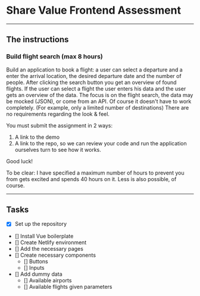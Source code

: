 # Share Value Frontend Assessment

---

## The instructions

### Build flight search (max 8 hours)

Build an application to book a flight: a user can select a departure and a enter the arrival location, the desired departure date and the number of people. After clicking the search button you get an overview of found flights. If the user can select a flight the user enters his data and the user gets an overview of the data. The focus is on the flight search, the data may be mocked (JSON), or come from an API. Of course it doesn't have to work completely. (For example, only a limited number of destinations) There are no requirements regarding the look & feel.

You must submit the assignment in 2 ways:

1. A link to the demo
2. A link to the repo, so we can review your code and run the application ourselves turn to see how it works.

Good luck!

To be clear: I have specified a maximum number of hours to prevent you from
gets excited and spends 40 hours on it. Less is also possible, of course.

---

## Tasks

- [x] Set up the repository
- [] Install Vue boilerplate
- [] Create Netlify environment
- [] Add the necessary pages
- [] Create necessary components
  - [] Buttons
  - [] Inputs
- [] Add dummy data
  - [] Available airports
  - [] Available flights given parameters
